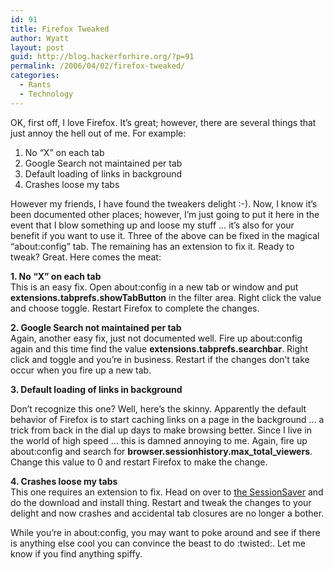 ```yaml
---
id: 91
title: Firefox Tweaked
author: Wyatt
layout: post
guid: http://blog.hackerforhire.org/?p=91
permalink: /2006/04/02/firefox-tweaked/
categories:
  - Rants
  - Technology
---
```

OK, first off, I love Firefox. It&#8217;s great; however, there are several things that just annoy the hell out of me. For example:

  1. No &#8220;X&#8221; on each tab
  2. Google Search not maintained per tab
  3. Default loading of links in background
  4. Crashes loose my tabs

However my friends, I have found the tweakers delight :-). Now, I know it&#8217;s been documented other places; however, I&#8217;m just going to put it here in the event that I blow something up and loose my stuff &#8230; it&#8217;s also for your benefit if you want to use it. Three of the above can be fixed in the magical &#8220;about:config&#8221; tab. The remaining has an extension to fix it. Ready to tweak? Great. Here comes the meat:  
<!--more-->

  
**1. No &#8220;X&#8221; on each tab**  
This is an easy fix. Open about:config in a new tab or window and put **extensions.tabprefs.showTabButton** in the filter area. Right click the value and choose toggle. Restart Firefox to complete the changes.

**2. Google Search not maintained per tab**  
Again, another easy fix, just not documented well. Fire up about:config again and this time find the value **extensions.tabprefs.searchbar**. Right click and toggle and you&#8217;re in business. Restart if the changes don&#8217;t take occur when you fire up a new tab.

**3. Default loading of links in background**

Don&#8217;t recognize this one? Well, here&#8217;s the skinny. Apparently the default behavior of Firefox is to start caching links on a page in the background &#8230; a trick from back in the dial up days to make browsing better. Since I live in the world of high speed &#8230; this is damned annoying to me. Again, fire up about:config and search for **browser.sessionhistory.max\_total\_viewers**. Change this value to 0 and restart Firefox to make the change.

**4. Crashes loose my tabs**  
This one requires an extension to fix. Head on over to [the SessionSaver][1] and do the download and install thing. Restart and tweak the changes to your delight and now crashes and accidental tab closures are no longer a bother.

While you&#8217;re in about:config, you may want to poke around and see if there is anything else cool you can convince the beast to do :twisted:. Let me know if you find anything spiffy.

 [1]: https://addons.mozilla.org/extensions/moreinfo.php?id=436&application=firefox